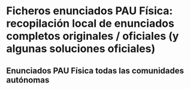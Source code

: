 

# Ficheros enunciados PAU Física: recopilación local de enunciados completos originales / oficiales (y algunas soluciones oficiales)


## Enunciados PAU Física todas las comunidades autónomas
